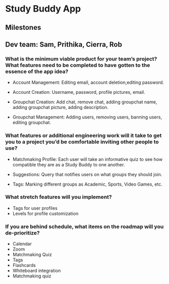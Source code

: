 # Study Buddy App
## Milestones
## Dev team: Sam, Prithika, Cierra, Rob


### What is the minimum viable product for your team’s project? What features need to be completed to have gotten to the essence of the app idea?

- Account Management: Editing email, account deletion,editing password.

- Account Creation: Username, password, profile pictures, email.

- Groupchat Creation: Add chat, remove chat, adding groupchat name, adding groupchat picture, adding description.

- Groupchat Management: Adding users, removing users, banning users, editing groupchat.
 

### What features or additional engineering work will it take to get you to a project you’d be comfortable inviting other people to use?

- Matchmaking Profile: Each user will take an informative quiz to see how compatible they are as a Study Buddy to one another.

- Suggestions: Query that notifies users on what groups they should join.

- Tags: Marking different groups as Academic, Sports, Video Games, etc.

### What stretch features will you implement?
- Tags for user profiles
- Levels for profile customization

### If you are behind schedule, what items on the roadmap will you de-prioritize?
- Calendar
- Zoom 
- Matchmaking Quiz
- Tags
- Flashcards
- Whiteboard integration
- Matchmaking quiz